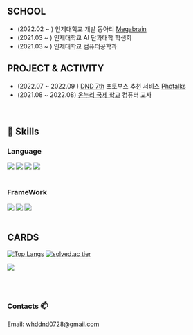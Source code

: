 
  <div align=left>

## SCHOOL
  * (2022.02 ~ ) 인제대학교 개발 동아리 [Megabrain](https://megabrain.kr/)
  * (2021.03 ~ ) 인제대학교 AI 단과대학 학생회
  * (2021.03 ~ ) 인제대학교 컴퓨터공학과
  
## PROJECT & ACTIVITY
  * (2022.07 ~ 2022.09 ) [DND 7th](https://github.com/dnd-side-project/dnd-7th-6-frontend) 포토부스 추천 서비스 [Photalks](https://dnd.ac/project/44)
  * (2021.08 ~ 2022.08) [온누리 국제 학교](https://onnuri-academy.web.app/) 컴퓨터 교사<br><br><br>
  

## 💪 Skills
### Language
<img src="https://img.shields.io/badge/html5-E34F26?style=for-the-badge&logo=html5&logoColor=white">
<img src="https://img.shields.io/badge/css-1572B6?style=for-the-badge&logo=css3&logoColor=white">
<img src="https://img.shields.io/badge/javascript-F7DF1E?style=for-the-badge&logo=javascript&logoColor=black">
<img src="https://img.shields.io/badge/TypeScript-3178C6?style=for-the-badge&logo=TypeScript&logoColor=white"><br><br>
  
### FrameWork
<img src="https://img.shields.io/badge/React-61DAFB?style=for-the-badge&logo=React&logoColor=black">
<img src="https://img.shields.io/badge/Flutter-02569B?style=for-the-badge&logo=Flutter&logoColor=white">
<img src="https://img.shields.io/badge/Vue.js-4FC08D?style=for-the-badge&logo=Vue.js&logoColor=white"><br><br>
  

## CARDS
    
  [![Top Langs](https://github-readme-stats.vercel.app/api/top-langs/?username=ShinJongUng&layout=compact)](https://github.com/anuraghazra/github-readme-stats)
  [![solved.ac tier](http://mazassumnida.wtf/api/generate_badge?boj=whddnd0728)](https://solved.ac/whddnd0728)

<img src="https://ghchart.rshah.org/219138/ShinJongUng"/>
                                                 
<br><br>

### Contacts 📫

 Email: whddnd0728@gmail.com


